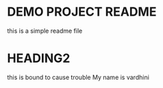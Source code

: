# DEMO PROJECT README
this is a simple readme file

# HEADING2


this is bound to cause trouble
My name is vardhini
